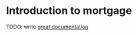 # Introduction to mortgage

TODO: write [great documentation](http://jacobian.org/writing/great-documentation/what-to-write/)
